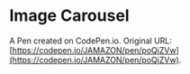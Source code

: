 # Image Carousel

A Pen created on CodePen.io. Original URL: [https://codepen.io/JAMAZON/pen/poQjZVw](https://codepen.io/JAMAZON/pen/poQjZVw).

